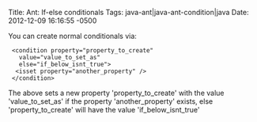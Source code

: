 Title: Ant: If-else conditionals
Tags: java-ant|java-ant-condition|java
Date: 2012-12-09 16:16:55 -0500 

You can create normal conditionals via:

     <condition property="property_to_create" 
       value="value_to_set_as" 
       else="if_below_isnt_true">
      <isset property="another_property" />
     </condition>

The above sets a new property 'property_to_create' with the value 'value_to_set_as' if the property 'another_property' exists, else 'property_to_create' will have the value 'if_below_isnt_true'
